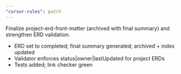 ```yaml
---
"cursor-rules": patch
---
```


Finalize project-erd-front-matter (archived with final summary) and strengthen ERD validation.

- ERD set to completed; final summary generated; archived + index updated
- Validator enforces status|owner|lastUpdated for project ERDs
- Tests added; link checker green

